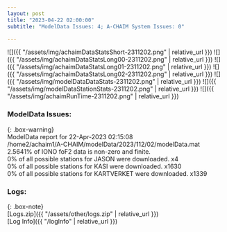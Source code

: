 ```yaml
---
layout: post
title: "2023-04-22 02:00:00"
subtitle: "ModelData Issues: 4; A-CHAIM System Issues: 0"

---
```


![]({{ "/assets/img/achaimDataStatsShort-2311202.png" | relative_url }})
![]({{ "/assets/img/achaimDataStatsLong00-2311202.png" | relative_url }})
![]({{ "/assets/img/achaimDataStatsLong01-2311202.png" | relative_url }})
![]({{ "/assets/img/achaimDataStatsLong02-2311202.png" | relative_url }})
![]({{ "/assets/img/modelDataDataStats-2311202.png" | relative_url }})
![]({{ "/assets/img/modelDataStationStats-2311202.png" | relative_url }})
![]({{ "/assets/img/achaimRunTime-2311202.png" | relative_url }})


### ModelData Issues:  
  
{: .box-warning}  
 ModelData report for 22-Apr-2023 02:15:08   
 /home2/achaim1/A-CHAIM/modelData/2023/112/02/modelData.mat   
 2.5641% of IONO foF2 data is non-zero and finite.   
 0% of all possible stations for JASON were downloaded. x4   
 0% of all possible stations for KASI were downloaded. x1630   
 0% of all possible stations for KARTVERKET were downloaded. x1339   
  


### Logs:  
  
{: .box-note}  
[Logs.zip]({{ "/assets/other/logs.zip" | relative_url }})  
[Log Info]({{ "/logInfo" | relative_url }})  
